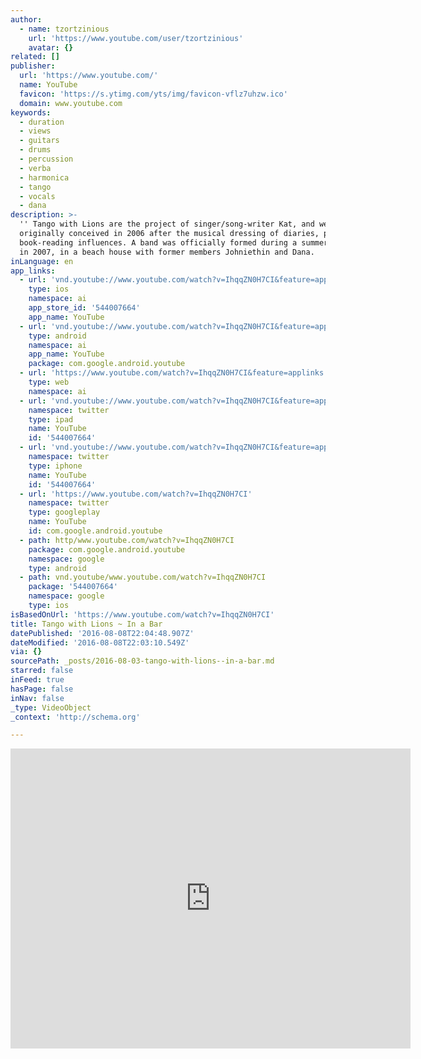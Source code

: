 ```yaml
---
author:
  - name: tzortzinious
    url: 'https://www.youtube.com/user/tzortzinious'
    avatar: {}
related: []
publisher:
  url: 'https://www.youtube.com/'
  name: YouTube
  favicon: 'https://s.ytimg.com/yts/img/favicon-vflz7uhzw.ico'
  domain: www.youtube.com
keywords:
  - duration
  - views
  - guitars
  - drums
  - percussion
  - verba
  - harmonica
  - tango
  - vocals
  - dana
description: >-
  '' Tango with Lions are the project of singer/song-writer Kat, and were
  originally conceived in 2006 after the musical dressing of diaries, photos and
  book-reading influences. A band was officially formed during a summer-time jam
  in 2007, in a beach house with former members Johniethin and Dana.
inLanguage: en
app_links:
  - url: 'vnd.youtube://www.youtube.com/watch?v=IhqqZN0H7CI&feature=applinks'
    type: ios
    namespace: ai
    app_store_id: '544007664'
    app_name: YouTube
  - url: 'vnd.youtube://www.youtube.com/watch?v=IhqqZN0H7CI&feature=applinks'
    type: android
    namespace: ai
    app_name: YouTube
    package: com.google.android.youtube
  - url: 'https://www.youtube.com/watch?v=IhqqZN0H7CI&feature=applinks'
    type: web
    namespace: ai
  - url: 'vnd.youtube://www.youtube.com/watch?v=IhqqZN0H7CI&feature=applinks'
    namespace: twitter
    type: ipad
    name: YouTube
    id: '544007664'
  - url: 'vnd.youtube://www.youtube.com/watch?v=IhqqZN0H7CI&feature=applinks'
    namespace: twitter
    type: iphone
    name: YouTube
    id: '544007664'
  - url: 'https://www.youtube.com/watch?v=IhqqZN0H7CI'
    namespace: twitter
    type: googleplay
    name: YouTube
    id: com.google.android.youtube
  - path: http/www.youtube.com/watch?v=IhqqZN0H7CI
    package: com.google.android.youtube
    namespace: google
    type: android
  - path: vnd.youtube/www.youtube.com/watch?v=IhqqZN0H7CI
    package: '544007664'
    namespace: google
    type: ios
isBasedOnUrl: 'https://www.youtube.com/watch?v=IhqqZN0H7CI'
title: Tango with Lions ~ In a Bar
datePublished: '2016-08-08T22:04:48.907Z'
dateModified: '2016-08-08T22:03:10.549Z'
via: {}
sourcePath: _posts/2016-08-03-tango-with-lions--in-a-bar.md
starred: false
inFeed: true
hasPage: false
inNav: false
_type: VideoObject
_context: 'http://schema.org'

---
```

<iframe src="https://cdn.embedly.com/widgets/media.html?src=https%3A%2F%2Fwww.youtube.com%2Fembed%2FIhqqZN0H7CI%3Ffeature%3Doembed&amp;url=http%3A%2F%2Fwww.youtube.com%2Fwatch%3Fv%3DIhqqZN0H7CI&amp;image=https%3A%2F%2Fi.ytimg.com%2Fvi%2FIhqqZN0H7CI%2Fhqdefault.jpg&amp;key=b7d04c9b404c499eba89ee7072e1c4f7&amp;type=text%2Fhtml&amp;schema=youtube" width="640" height="480" scrolling="no" frameborder="0" allowfullscreen="" style=""></iframe>
